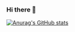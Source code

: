 ### Hi there 👋

[![Anurag's GitHub stats](https://github-readme-stats.vercel.app/api?username=mizanurhasan1)](https://github.com/anuraghazra/github-readme-stats)
<!--
**mizanurhasan1/mizanurhasan1** is a ✨ _special_ ✨ repository because its `README.md` (this file) appears on your GitHub profile.

Here are some ideas to get you started:

- 🔭 I’m currently working on ...
- 🌱 I’m currently learning ...
- 👯 I’m looking to collaborate on ...
- 🤔 I’m looking for help with ...
- 💬 Ask me about ...
- 📫 How to reach me: ...
- 😄 Pronouns: ...
- ⚡ Fun fact: ...
-->
